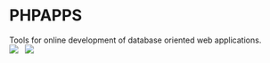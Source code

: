 
<h1>PHPAPPS</h1>

Tools for online development of database oriented web applications.<br>
<img src="http://php.net//images/logos/php-power-white.gif">&nbsp;&nbsp;&nbsp;<img src="http://www.smarty.net/images/icons/smarty_icon.gif">
